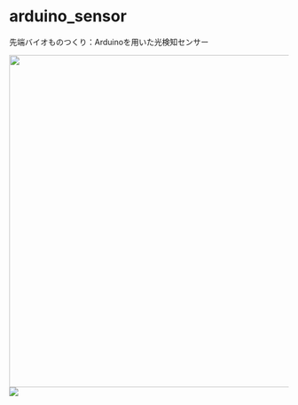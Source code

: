 # arduino_sensor
先端バイオものつくり：Arduinoを用いた光検知センサー


<img src="https://cdn.sparkfun.com/assets/learn_tutorials/5/1/2/example_circuit_bb.png" style="width:600px">
<img src="https://cdn.sparkfun.com/assets/learn_tutorials/5/1/2/example_circuit_schem.png style="width:600px"">

